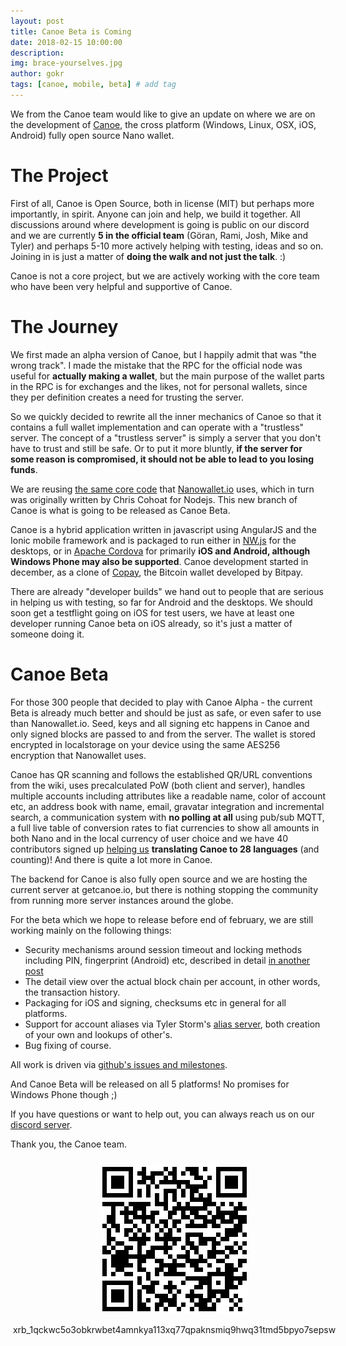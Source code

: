 ```yaml
---
layout: post
title: Canoe Beta is Coming
date: 2018-02-15 10:00:00
description: 
img: brace-yourselves.jpg  
author: gokr
tags: [canoe, mobile, beta] # add tag
---
```


We from the Canoe team would like to give an update on where we are on the development of [Canoe](https://getcanoe.io), the cross platform (Windows, Linux, OSX, iOS, Android) fully open source Nano wallet.

<!--more-->

# The Project
First of all, Canoe is Open Source, both in license (MIT) but perhaps more importantly, in spirit. Anyone can join and help, we build it together. All discussions around where development is going is public on our discord and we are currently **5 in the official team** (Göran, Rami, Josh, Mike and Tyler) and perhaps 5-10 more actively helping with testing, ideas and so on. Joining in is just a matter of **doing the walk and not just the talk**. :)

Canoe is not a core project, but we are actively working with the core team who have been very helpful and supportive of Canoe.

# The Journey
We first made an alpha version of Canoe, but I happily admit that was "the wrong track". I made the mistake that the RPC for the official node was useful for **actually making a wallet**, but the main purpose of the wallet parts in the RPC is for exchanges and the likes, not for personal wallets, since they per definition creates a need for trusting the server.

So we quickly decided to rewrite all the inner mechanics of Canoe so that it contains a full wallet implementation and can operate with a "trustless" server. The concept of a "trustless server" is simply a server that you don't have to trust and still be safe. Or to put it more bluntly, **if the server for some reason is compromised, it should not be able to lead to you losing funds**.

We are reusing [the same core code](https://github.com/chriscohoat/rai-wallet) that [Nanowallet.io](https://nanowallet.io) uses, which in turn was originally written by Chris Cohoat for Nodejs. This new branch of Canoe is what is going to be released as Canoe Beta.

Canoe is a hybrid application written in javascript using AngularJS and the Ionic mobile framework and is packaged to run either in [NW.js](https://nwjs.io/) for the desktops, or in [Apache Cordova](https://cordova.apache.org/) for primarily **iOS and Android, although Windows Phone may also be supported**. Canoe development started in december, as a clone of [Copay](https://copay.io), the Bitcoin wallet developed by Bitpay.

There are already "developer builds" we hand out to people that are serious in helping us with testing, so far for Android and the desktops. We should soon get a testflight going on iOS for test users, we have at least one developer running Canoe beta on iOS already, so it's just a matter of someone doing it.

# Canoe Beta
For those 300 people that decided to play with Canoe Alpha - the current Beta is already much better and should be just as safe, or even safer to use than Nanowallet.io. Seed, keys and all signing etc happens in Canoe and only signed blocks are passed to and from the server. The wallet is stored encrypted in localstorage on your device using the same AES256 encryption that Nanowallet uses.

Canoe has QR scanning and follows the established QR/URL conventions from the wiki, uses precalculated PoW (both client and server), handles multiple accounts including attributes like a readable name, color of account etc, an address book with name, email, gravatar integration and incremental search, a communication system with **no polling at all** using pub/sub MQTT, a full live table of conversion rates to fiat currencies to show all amounts in both Nano and in the local currency of user choice and we have 40 contributors signed up [helping us](https://poeditor.com/join/project/cnSZa85DRN) **translating Canoe to 28 languages** (and counting)! And there is quite a lot more in Canoe.

The backend for Canoe is also fully open source and we are hosting the current server at getcanoe.io, but there is nothing stopping the community from running more server instances around the globe.

For the beta which we hope to release before end of february, we are still working mainly on the following things:

* Security mechanisms around session timeout and locking methods including PIN, fingerprint (Android) etc, described in detail [in another post](https://getcanoe.io/2018/02/11/security-in-beta.html)
* The detail view over the actual block chain per account, in other words, the transaction history.
* Packaging for iOS and signing, checksums etc in general for all platforms.
* Support for account aliases via Tyler Storm's [alias server](https://getcanoe.io/2018/02/11/nano-alias-alpha.html), both creation of your own and lookups of other's.
* Bug fixing of course.

All work is driven via [github's issues and milestones](https://github.com/getcanoe/canoe/milestone/2).

And Canoe Beta will be released on all 5 platforms! No promises for Windows Phone though ;)

If you have questions or want to help out, you can always reach us on our [discord server](https://discord.gg/ecVcJM3).

Thank you, the Canoe team.

<div style="margin: auto; width: 100%; padding: 10px">
<img src="/assets/img/donate.png" style="display: block;margin-left: auto;margin-right: auto;"/><br>
<div style="display:flex;align-items:center;justify-content:center;">
<bold>xrb_1qckwc5o3obkrwbet4amnkya113xq77qpaknsmiq9hwq31tmd5bpyo7sepsw</bold>
</div>
</div>
